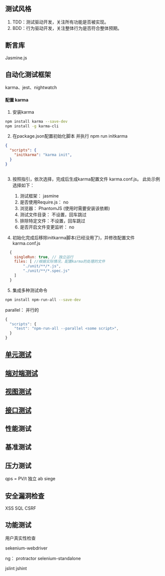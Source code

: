 
## 测试风格
1. TDD：测试驱动开发，关注所有功能是否被实现。
2. BDD：行为驱动开发，关注整体行为是否符合整体预期。

## 断言库
Jasmine.js

## 自动化测试框架
karma、jest、nightwatch

#### 配置 karma

1. 安装karma
```bash
npm install karma --save-dev
npm install -g karma-cli
```
2. 在package.json配置初始化脚本 并执行 npm run initkarma
```json
{
  "scripts": {
    "initkarma": "karma init",
  }
}
 
```
3. 按照指引，依次选择，完成后生成karma配置文件 karma.conf.js。 此处示例选择如下：

    1. 测试框架： jasmine
    2. 是否使用Require.js： no
    3. 浏览器： PhantomJS (使用时需要安装该依赖)
    4. 测试文件目录： 不设置，回车跳过
    5. 排除特定文件：不设置，回车跳过
    6. 是否开启文件变更监听： no

4. 初始化完成后移除initkarma脚本(已经没用了)，并修改配置文件 karma.conf.js 
```js
  {
    singleRun: true, // 独立运行
    files: [ //根据实际情况，配置karma的处理的文件
        "./unit/**/*.js", 
        "./unit/**/*.spec.js"
    ]
  }  
```

5. 集成多种测试命令

```bash
npm install npm-run-all --save-dev
```
parallel： 并行的
```js
{
  "scripts": {
    "test": "npm-run-all --parallel <some script>",
  }
}
```

## [单元测试](./单元测试.md)

## [端对端测试](./端对端测试.md)

## [视图测试](./视图测试.md)

## [接口测试](./接口测试.md)

## 性能测试

## 基准测试

## 压力测试
qps = PV/t  独立
ab siege 

## 安全漏洞检查
XSS
SQL
CSRF

## 功能测试
用户真实性检查





sekenium-webdriver


ng： protractor  selenium-standalone

jslint  jshint



